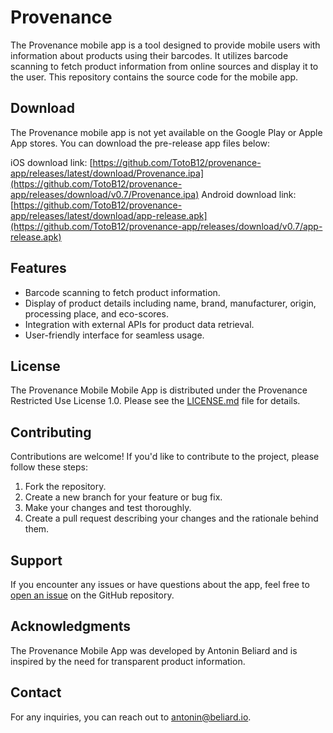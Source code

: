 # Provenance

The Provenance mobile app is a tool designed to provide mobile users with information about products using their barcodes. It utilizes barcode scanning to fetch product information from online sources and display it to the user. This repository contains the source code for the mobile app.

## Download

The Provenance mobile app is not yet available on the Google Play or Apple App stores. You can download the pre-release app files below:

iOS download link: [https://github.com/TotoB12/provenance-app/releases/latest/download/Provenance.ipa](https://github.com/TotoB12/provenance-app/releases/download/v0.7/Provenance.ipa)
Android download link: [https://github.com/TotoB12/provenance-app/releases/latest/download/app-release.apk](https://github.com/TotoB12/provenance-app/releases/download/v0.7/app-release.apk)

## Features

- Barcode scanning to fetch product information.
- Display of product details including name, brand, manufacturer, origin, processing place, and eco-scores.
- Integration with external APIs for product data retrieval.
- User-friendly interface for seamless usage.

## License

The Provenance Mobile Mobile App is distributed under the Provenance Restricted Use License 1.0. Please see the [LICENSE.md](LICENSE.md) file for details.

## Contributing

Contributions are welcome! If you'd like to contribute to the project, please follow these steps:

1. Fork the repository.
2. Create a new branch for your feature or bug fix.
3. Make your changes and test thoroughly.
4. Create a pull request describing your changes and the rationale behind them.

## Support

If you encounter any issues or have questions about the app, feel free to [open an issue](https://github.com/TotoB12/provenance-app/issues) on the GitHub repository.

## Acknowledgments

The Provenance Mobile App was developed by Antonin Beliard and is inspired by the need for transparent product information.

## Contact

For any inquiries, you can reach out to antonin@beliard.io.

